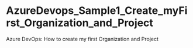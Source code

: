 # AzureDevops_Sample1_Create_myFirst_Organization_and_Project
Azure DevOps: How to create my first Organization and Project
